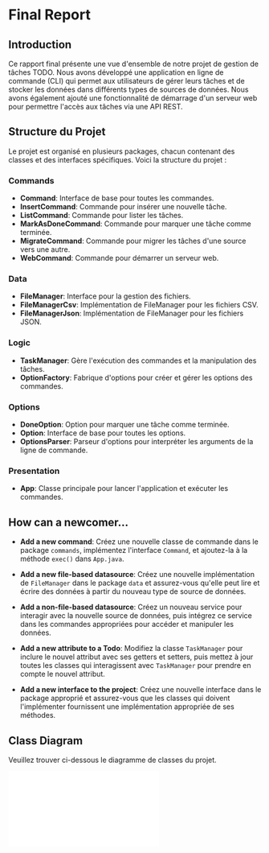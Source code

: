 # Final Report

## Introduction

Ce rapport final présente une vue d'ensemble de notre projet de gestion de tâches TODO. Nous avons développé une application en ligne de commande (CLI) qui permet aux utilisateurs de gérer leurs tâches et de stocker les données dans différents types de sources de données. Nous avons également ajouté une fonctionnalité de démarrage d'un serveur web pour permettre l'accès aux tâches via une API REST.

## Structure du Projet

Le projet est organisé en plusieurs packages, chacun contenant des classes et des interfaces spécifiques. Voici la structure du projet :

### Commands

- **Command**: Interface de base pour toutes les commandes.
- **InsertCommand**: Commande pour insérer une nouvelle tâche.
- **ListCommand**: Commande pour lister les tâches.
- **MarkAsDoneCommand**: Commande pour marquer une tâche comme terminée.
- **MigrateCommand**: Commande pour migrer les tâches d'une source vers une autre.
- **WebCommand**: Commande pour démarrer un serveur web.

### Data

- **FileManager**: Interface pour la gestion des fichiers.
- **FileManagerCsv**: Implémentation de FileManager pour les fichiers CSV.
- **FileManagerJson**: Implémentation de FileManager pour les fichiers JSON.

### Logic

- **TaskManager**: Gère l'exécution des commandes et la manipulation des tâches.
- **OptionFactory**: Fabrique d'options pour créer et gérer les options des commandes.

### Options

- **DoneOption**: Option pour marquer une tâche comme terminée.
- **Option**: Interface de base pour toutes les options.
- **OptionsParser**: Parseur d'options pour interpréter les arguments de la ligne de commande.

### Presentation

- **App**: Classe principale pour lancer l'application et exécuter les commandes.

## How can a newcomer...

- **Add a new command**: Créez une nouvelle classe de commande dans le package `commands`, implémentez l'interface `Command`, et ajoutez-la à la méthode `exec()` dans `App.java`.

- **Add a new file-based datasource**: Créez une nouvelle implémentation de `FileManager` dans le package `data` et assurez-vous qu'elle peut lire et écrire des données à partir du nouveau type de source de données.

- **Add a non-file-based datasource**: Créez un nouveau service pour interagir avec la nouvelle source de données, puis intégrez ce service dans les commandes appropriées pour accéder et manipuler les données.

- **Add a new attribute to a Todo**: Modifiez la classe `TaskManager` pour inclure le nouvel attribut avec ses getters et setters, puis mettez à jour toutes les classes qui interagissent avec `TaskManager` pour prendre en compte le nouvel attribut.

- **Add a new interface to the project**: Créez une nouvelle interface dans le package approprié et assurez-vous que les classes qui doivent l'implémenter fournissent une implémentation appropriée de ses méthodes.

## Class Diagram

Veuillez trouver ci-dessous le diagramme de classes du projet.

![Class Diagram](final_diag.mmd)
